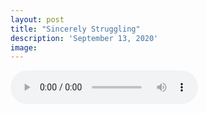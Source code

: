 ```yaml
---
layout: post
title: "Sincerely Struggling"
description: 'September 13, 2020'
image:
---
```


<audio controls preload="metadata">
  <source src="https://docs.google.com/uc?export=open&id=1OJYY9Ef8hKJcKv9q-qxDLoATDIHRs7f5" type="audio/mp3">
Your browser does not support the audio element.
</audio>
